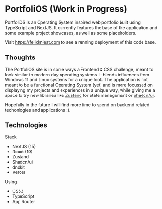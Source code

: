 # PortfoliOS (Work in Progress)

PortfoliOS is an Operating System inspired web portfolio built using TypeScript and NextJS. It currently features the base of the application and some example project showcases, as well as some placeholders.

Visit https://felixkniest.com to see a running deployment of this code base.

## Thoughts

The PortfoliOS site is in some ways a Frontend & CSS challenge, meant to look similar to modern day operating systems. It blends influences from Windows 11 and Linux systems for a unique look. The application is not meant to be a functional Operating System (yet) and is more focussed on displaying my projects and experiences in a unique way, while giving me a space to try new libraries like [Zustand](https://zustand.docs.pmnd.rs/) for state management or [shadcn/ui](https://ui.shadcn.com/).

Hopefully in the future I will find more time to spend on backend related techonlogies and applications :).

## Technologies

Stack

- NextJS (15)
- React (19)
- Zustand
- Shadcn/ui
- dndkit
- Vercel

Using

- CSS3
- TypeScript
- App Router
